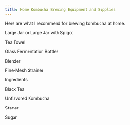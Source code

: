 ```yaml
---
title: Home Kombucha Brewing Equipment and Supplies
---
```


Here are what I recommend for brewing kombucha at home.

Large Jar or Large Jar with Spigot

Tea Towel

Glass Fermentation Bottles

Blender

Fine-Mesh Strainer

Ingredients

Black Tea

Unflavored Kombucha

Starter

Sugar

